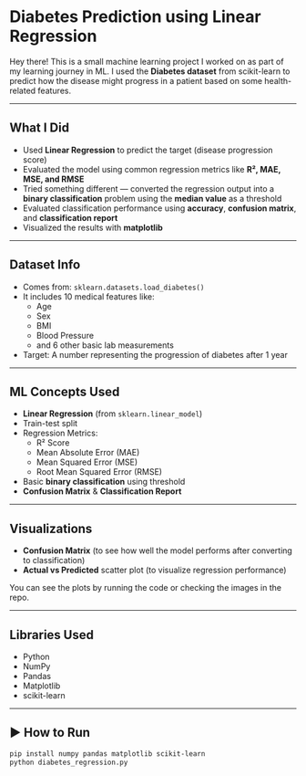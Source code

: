 #  Diabetes Prediction using Linear Regression

Hey there! 
This is a small machine learning project I worked on as part of my learning journey in ML. I used the **Diabetes dataset** from scikit-learn to predict how the disease might progress in a patient based on some health-related features.

---

##  What I Did

- Used **Linear Regression** to predict the target (disease progression score)
- Evaluated the model using common regression metrics like **R², MAE, MSE, and RMSE**
- Tried something different — converted the regression output into a **binary classification** problem using the **median value** as a threshold
- Evaluated classification performance using **accuracy**, **confusion matrix**, and **classification report**
- Visualized the results with **matplotlib**

---

##  Dataset Info

- Comes from: `sklearn.datasets.load_diabetes()`
- It includes 10 medical features like:
  - Age
  - Sex
  - BMI
  - Blood Pressure
  - and 6 other basic lab measurements
- Target: A number representing the progression of diabetes after 1 year

---

## ML Concepts Used

- **Linear Regression** (from `sklearn.linear_model`)
- Train-test split
- Regression Metrics:
  - R² Score
  - Mean Absolute Error (MAE)
  - Mean Squared Error (MSE)
  - Root Mean Squared Error (RMSE)
- Basic **binary classification** using threshold
- **Confusion Matrix** & **Classification Report**

---

##  Visualizations

- **Confusion Matrix** (to see how well the model performs after converting to classification)
- **Actual vs Predicted** scatter plot (to visualize regression performance)

You can see the plots by running the code or checking the images in the repo.

---

##  Libraries Used

- Python 
- NumPy
- Pandas
- Matplotlib
- scikit-learn

---

## ▶️ How to Run

```bash
pip install numpy pandas matplotlib scikit-learn
python diabetes_regression.py
